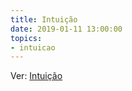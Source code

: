 ```yaml
---
title: Intuição
date: 2019-01-11 13:00:00
topics: 
- intuicao 
---
```


Ver: [Intuição](../intuicao)
